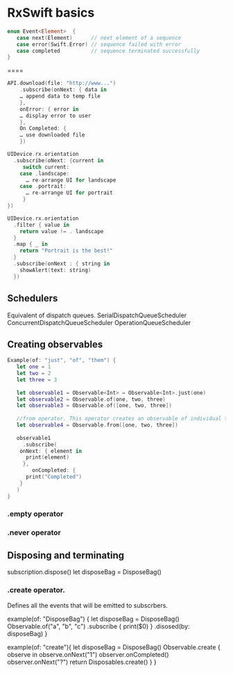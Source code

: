 # RxSwift basics

```swift
enum Event<Element>  {
   case next(Element)      // next element of a sequence
   case error(Swift.Error) // sequence failed with error
   case completed          // sequence terminated successfully
}
```
====
```swift
API.download(file: "http://www...")
	.subscribe(onNext: { data in 
	… append data to temp file
	},
	onError: { error in
	… display error to user
	}, 
	On Completed: {
	… use downloaded file
	})
```
```swift
UIDevice.rx.orientation
  .subscribe(oNext: {current in 
     switch current:
	case .landscape:
	  … re-arrange UI for landscape
	case .portrait: 
	  … re-arrange UI for portrait
     }
})
```
```swift
UIDevice.rx.orientation 
  .filter { value in	
  	return value != . landscape
  }
  .map { _ in 
	return "Portrait is the best!"
  }
  .subscribe(onNext : { string in
	showAlert(text: string)
  })
```

## Schedulers

Equivalent of dispatch queues. 
SerialDispatchQueueScheduler
ConcurrentDispatchQueueScheduler
OperationQueueScheduler

## Creating observables

```swift
Example(of: "just", "of", "them") {
   let one = 1
   let two = 2
   let three = 3
   
   let observable1 = Observable<Int> = Observable<Int>.just(one)
   let observable2 = Observable.of(one, two, three)
   let observable3 = Observable.of([one, two, three])
   
   //from operator. This operator creates an observable of individual type instance from a regular array of elements. Only takes an array
   let observable4 = Observable.from([one, two, three])
   
   observable1
     .subscribe(
   	onNext: { element in
	  print(element)
     },
     	onCompleted: {
	  print("Completed")
	}
   )
}
```
### .empty operator

### .never operator

## Disposing and terminating

subscription.dispose()
let disposeBag = DisposeBag()

### .create operator.
Defines all the events that will be emitted to subscrbers.

example(of: "DisposeBag") {
  let disposeBag = DisposeBag()
  Observable.of("a", "b", "c")
    .subscribe {
    print($0)
    }
    .disosed(by: disposeBag)
}

example(of: "create"){
  let disposeBag = DisposeBag()
  Observable<String>.create { observe in
    observe.onNext("1")
    observer.onCompleted()
    observer.onNext("?")
    return Disposables.create()
  }
}


